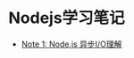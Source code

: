 Nodejs学习笔记
==
* [Note 1: Node.js 异步I/O理解](https://github.com/haoyuheng/Nodejs_Note/tree/master/Asynchronous_IO)
